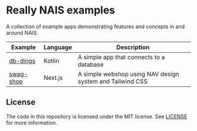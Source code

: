 # Really NAIS examples

A collection of example apps demonstrating features and concepts in and around NAIS.

| Example                | Language | Description                                               |
| ---------------------- | -------- | --------------------------------------------------------- |
| [db-dings](db-dings)   | Kotlin   | A simple app that connects to a database                  |
| [swag-shop](swag-shop) | Next.js  | A simple webshop using NAV design system and Tailwind CSS |

## License

The code in this repository is licensed under the
MIT license. See [LICENSE](LICENSE) for more information.

